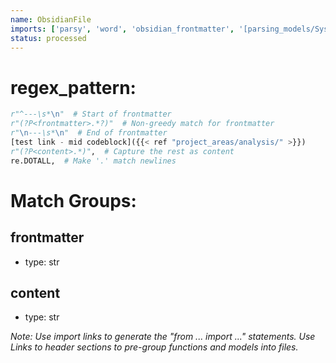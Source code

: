 ```yaml
---
name: ObsidianFile
imports: ['parsy', 'word', 'obsidian_frontmatter', '[parsing_models/Systems#Computing Setup]({{< ref "parsing_models/Systems#computing-setup" >}})']
status: processed
---
```

# regex_pattern:
```python
r"^---\s*\n"  # Start of frontmatter
r"(?P<frontmatter>.*?)"  # Non-greedy match for frontmatter
r"\n---\s*\n"  # End of frontmatter
[test link - mid codeblock]({{< ref "project_areas/analysis/" >}})
r"(?P<content>.*)",  # Capture the rest as content
re.DOTALL,  # Make '.' match newlines
```

# Match Groups:
## frontmatter
- type: str

## content
- type: str

*Note: Use import links to generate the "from ... import ..." statements. Use Links to header sections to pre-group functions and models into files.*